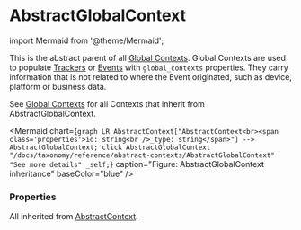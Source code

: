 # AbstractGlobalContext

import Mermaid from '@theme/Mermaid';

This is the abstract parent of all [Global Contexts](/taxonomy/reference/global-contexts/overview.md). Global Contexts are used to populate [Trackers](/tracking/core-concepts/trackers.md) or [Events](/tracking/core-concepts/events.md) with `global_contexts` properties. They carry 
information that is not related to where the Event originated, such as device, platform or business data.

See [Global Contexts](/taxonomy/reference/global-contexts/overview.md) for all Contexts that inherit from AbstractGlobalContext.

<Mermaid chart={`
	graph LR
		AbstractContext["AbstractContext<br><span class='properties'>id: string<br />_type: string</span>"] --> AbstractGlobalContext;
    click AbstractGlobalContext "/docs/taxonomy/reference/abstract-contexts/AbstractGlobalContext" "See more details" _self;
`} caption="Figure: AbstractGlobalContext inheritance" baseColor="blue" />

### Properties
All inherited from [AbstractContext](/taxonomy/reference/abstract-contexts/overview.md#abstractcontext).
